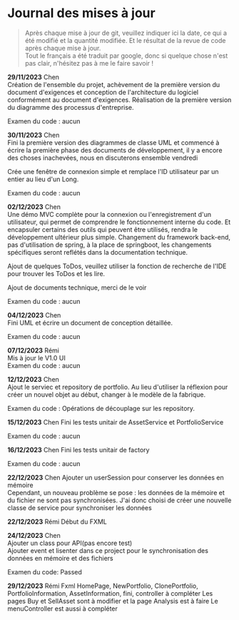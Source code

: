 # Journal des mises à jour  

> Après chaque mise à jour de git, veuillez indiquer ici la date, ce qui a été modifié et la quantité modifiée. Et le résultat de la revue de code après chaque mise à jour.  
> Tout le français a été traduit par google, donc si quelque chose n'est pas clair, n'hésitez pas à me le faire savoir !


**29/11/2023** Chen  
Création de l'ensemble du projet, achèvement de la première version du document d'exigences et conception de l'architecture du logiciel conformément au document d'exigences.
Réalisation de la première version du diagramme des processus d'entreprise.  

Examen du code : aucun  

**30/11/2023** Chen  
Fini la première version des diagrammes de classe UML et commencé à écrire la première phase des documents de développement, il y a encore des choses inachevées, nous en discuterons ensemble vendredi  

Crée une fenêtre de connexion simple et remplace l'ID utilisateur par un entier au lieu d'un Long.

Examen du code : aucun  

**02/12/2023** Chen  
Une démo MVC complète pour la connexion ou l'enregistrement d'un utilisateur, qui permet de comprendre le fonctionnement interne du code.
Et encapsuler certains des outils qui peuvent être utilisés, rendra le développement ultérieur plus simple.
Changement du framework back-end, pas d'utilisation de spring, à la place de springboot, les changements spécifiques seront reflétés dans la documentation technique.  

Ajout de quelques ToDos, veuillez utiliser la fonction de recherche de l'IDE pour trouver les ToDos et les lire.  

Ajout de documents technique, merci de le voir  

Examen du code : aucun

**04/12/2023** Chen  
Fini UML et écrire un document de conception détaillée.  

Examen du code : aucun  

**07/12/2023** Rémi  
Mis à jour le V1.0 UI  
Examen du code : aucun  

**12/12/2023** Chen  
Ajout le serviec et repository de portfolio. Au lieu d'utiliser la réflexion pour créer un nouvel objet au début, changer à le modèle de la fabrique.  

Examen du code : Opérations de découplage sur les repository.

**15/12/2023** Chen
Fini les tests unitair de AssetService et PortfolioService  

Examen du code : aucun

**16/12/2023** Chen
Fini les tests unitair de factory

Examen du code : aucun

**22/12/2023** Chen
Ajouter un userSession pour conserver les données en mémoire  
Cependant, un nouveau problème se pose : les données de la mémoire et du fichier ne sont pas synchronisées. J'ai donc choisi de créer une nouvelle classe de service pour synchroniser les données  

**22/12/2023** Rémi
Début du FXML

**24/12/2023** Chen  
Ajouter un class pour API(pas encore test)  
Ajouter event et lisenter dans ce project pour le synchronisation des données en mémoire et des fichiers  

Examen du code: Passed

**29/12/2023** Rémi
Fxml HomePage, NewPortfolio, ClonePortfolio, PortfolioInformation, AssetInformation, fini, controller à compléter
Les pages Buy et SellAsset sont à modifier et la page Analysis est à faire
Le menuController est aussi à compléter
